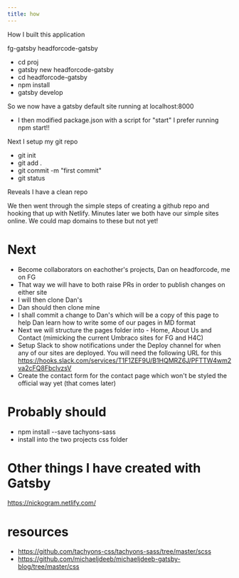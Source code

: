 ```yaml
---
title: how
---
```


How I built this application

fg-gatsby
headforcode-gatsby

- cd proj
- gatsby new headforcode-gatsby
- cd headforcode-gatsby
- npm install
- gatsby develop

So we now have a gatsby default site running at localhost:8000

- I then modified package.json with a script for "start" I prefer running npm start!!

Next I setup my git repo

- git init
- git add .
- git commit -m "first commit"
- git status

Reveals I have a clean repo

We then went through the simple steps of creating a github repo and hooking that up with Netlify. Minutes later we both have our simple sites online. We could map domains to these but not yet! 

# Next

- Become collaborators on eachother's projects, Dan on headforcode, me on FG
- That way we will have to both raise PRs in order to publish changes on either site
- I will then clone Dan's
- Dan should then clone mine
- I shall commit a change to Dan's which will be a copy of this page to help Dan learn how to write some of our pages in MD format
- Next we will structure the pages folder into - Home, About Us and Contact (mimicking the current Umbraco sites for FG and H4C)
- Setup Slack to show notifications under the Deploy channel for when any of our sites are deployed. You will need the following URL for this https://hooks.slack.com/services/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
- Create the contact form for the contact page which won't be styled the official way yet (that comes later)

# Probably should 

- npm install --save tachyons-sass
- install into the two projects css folder

# Other things I have created with Gatsby

https://nickogram.netlify.com/

# resources

- https://github.com/tachyons-css/tachyons-sass/tree/master/scss
- https://github.com/michaeljdeeb/michaeljdeeb-gatsby-blog/tree/master/css
